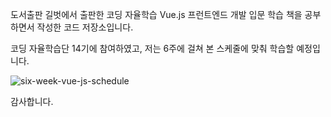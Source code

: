 도서출판 길벗에서 출판한 코딩 자율학습 Vue.js 프런트엔드 개발 입문 학습 책을 공부하면서 작성한 코드 저장소입니다.

코딩 자율학습단 14기에 참여하였고, 저는 6주에 걸쳐 본 스케줄에 맞춰 학습할 예정입니다.

![six-week-vue-js-schedule](https://github.com/user-attachments/assets/e5bd9de8-7279-4810-b35a-55a6922a190e)


감사합니다.
